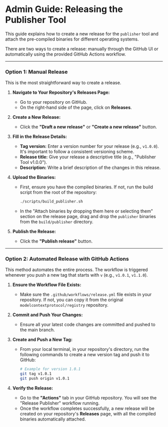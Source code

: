 # Admin Guide: Releasing the Publisher Tool

This guide explains how to create a new release for the `publisher` tool and attach the pre-compiled binaries for different operating systems.

There are two ways to create a release: manually through the GitHub UI or automatically using the provided GitHub Actions workflow.

---

### Option 1: Manual Release

This is the most straightforward way to create a release.

1.  **Navigate to Your Repository's Releases Page:**
    *   Go to your repository on GitHub.
    *   On the right-hand side of the page, click on **Releases**.

2.  **Create a New Release:**
    *   Click the **"Draft a new release"** or **"Create a new release"** button.

3.  **Fill in the Release Details:**
    *   **Tag version:** Enter a version number for your release (e.g., `v1.0.0`). It's important to follow a consistent versioning scheme.
    *   **Release title:** Give your release a descriptive title (e.g., "Publisher Tool v1.0.0").
    *   **Description:** Write a brief description of the changes in this release.

4.  **Upload the Binaries:**
    *   First, ensure you have the compiled binaries. If not, run the build script from the root of the repository:
        ```bash
        ./scripts/build_publisher.sh
        ```
    *   In the "Attach binaries by dropping them here or selecting them" section on the release page, drag and drop the `publisher` binaries from the `build/publisher` directory.

5.  **Publish the Release:**
    *   Click the **"Publish release"** button.

---

### Option 2: Automated Release with GitHub Actions

This method automates the entire process. The workflow is triggered whenever you push a new tag that starts with `v` (e.g., `v1.0.1`, `v1.1.0`).

1.  **Ensure the Workflow File Exists:**
    *   Make sure the `.github/workflows/release.yml` file exists in your repository. If not, you can copy it from the original `modelcontextprotocol/registry` repository.

2.  **Commit and Push Your Changes:**
    *   Ensure all your latest code changes are committed and pushed to the main branch.

3.  **Create and Push a New Tag:**
    *   From your local terminal, in your repository's directory, run the following commands to create a new version tag and push it to GitHub:
        ```bash
        # Example for version 1.0.1
        git tag v1.0.1
        git push origin v1.0.1
        ```

4.  **Verify the Release:**
    *   Go to the **"Actions"** tab in your GitHub repository. You will see the "Release Publisher" workflow running.
    *   Once the workflow completes successfully, a new release will be created on your repository's **Releases** page, with all the compiled binaries automatically attached.
